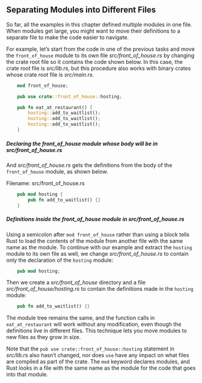 ## Separating Modules into Different Files

So far, all the examples in this chapter defined multiple modules in one file. When modules get large, you might want to move their definitions to a separate file to make the code easier to navigate.

For example, let’s start from the code in one of the previous tasks and move the `front_of_house` module to its own file _src/front_of_house.rs_ by changing the crate root file so it contains the code shown below. In this case, the crate root file is _src/lib.rs_, but this procedure also works with binary crates whose crate root file is _src/main.rs_.

```rust
    mod front_of_house;

    pub use crate::front_of_house::hosting;

    pub fn eat_at_restaurant() {
        hosting::add_to_waitlist();
        hosting::add_to_waitlist();
        hosting::add_to_waitlist();
    }
```

##### Declaring the front_of_house module whose body will be in _src/front_of_house.rs_

And _src/front_of_house.rs_ gets the definitions from the body of the `front_of_house` module, as shown below.

<span class="filename">Filename: src/front_of_house.rs</span>

```rust
    pub mod hosting {
        pub fn add_to_waitlist() {}
    }
```

##### Definitions inside the front_of_house module in _src/front_of_house.rs_

Using a semicolon after `mod front_of_house` rather than using a block tells Rust to load the contents of the module from another file with the same name as the module. To continue with our example and extract the `hosting` module to its own file as well, we change _src/front_of_house.rs_ to contain only the declaration of the `hosting` module:

```rust
    pub mod hosting;
```

Then we create a _src/front_of_house_ directory and a file _src/front_of_house/hosting.rs_ to contain the definitions made in the `hosting` module:

```rust
    pub fn add_to_waitlist() {}
```

The module tree remains the same, and the function calls in `eat_at_restaurant` will work without any modification, even though the definitions live in different files. This technique lets you move modules to new files as they grow in size.

Note that the `pub use crate::front_of_house::hosting` statement in _src/lib.rs_ also hasn’t changed, nor does `use` have any impact on what files are compiled as part of the crate. The `mod` keyword declares modules, and Rust looks in a file with the same name as the module for the code that goes into that module.

